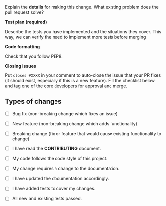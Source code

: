 Explain the **details** for making this change. What existing problem does the pull request solve?

<!-- Example: When "Adding a function to do X", explain why it is necessary to have a way to do X. -->

**Test plan (required)**

Describe the tests you have implemented and the situations they cover. This way, we can verify the need to implement more tests before merging

<!-- Make sure tests pass! -->

**Code formatting**

Check that you follow PEP8.

**Closing issues**

Put `closes #XXXX` in your comment to auto-close the issue that your PR fixes (it should exist, especially if this is a new feature).
Fill the checklist below and tag one of the core developers for approval and merge.

## Types of changes
<!--- What types of changes does your code introduce? Put an `x` in all the boxes that apply: -->
- [ ] Bug fix (non-breaking change which fixes an issue)
- [ ] New feature (non-breaking change which adds functionality)
- [ ] Breaking change (fix or feature that would cause existing functionality to change)
- [ ] I have read the **CONTRIBUTING** document.
- [ ] My code follows the code style of this project.
- [ ] My change requires a change to the documentation.
- [ ] I have updated the documentation accordingly.
- [ ] I have added tests to cover my changes.
- [ ] All new and existing tests passed.

